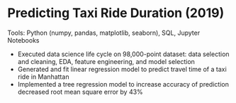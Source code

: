 # Predicting Taxi Ride Duration (2019)

Tools: Python (numpy, pandas, matplotlib, seaborn), SQL, Jupyter Notebooks
 
*  Executed data science life cycle on 98,000-point dataset: data selection and cleaning, EDA, feature engineering, and model selection
* Generated and fit linear regression model to predict travel time of a taxi ride in Manhattan
* Implemented a tree regression model to increase accuracy of prediction decreased root mean square error by 43%
